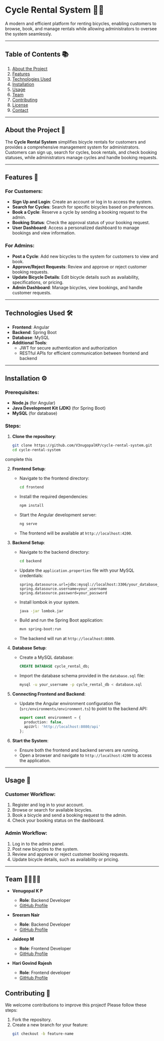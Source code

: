 
# Cycle Rental System 🚴‍♂️

A modern and efficient platform for renting bicycles, enabling customers to browse, book, and manage rentals while allowing administrators to oversee the system seamlessly.

---

## Table of Contents 📚

1. [About the Project](#about-the-project)
2. [Features](#features)
3. [Technologies Used](#technologies-used)
4. [Installation](#installation)
5. [Usage](#usage)
6. [Team](#team)
7. [Contributing](#contributing)
8. [License](#license)
9. [Contact](#contact)

---

## About the Project 🎯

The **Cycle Rental System** simplifies bicycle rentals for customers and provides a comprehensive management system for administrators. Customers can sign up, search for cycles, book rentals, and check booking statuses, while administrators manage cycles and handle booking requests.

---

## Features 🌟

### For Customers:
- **Sign Up and Login**: Create an account or log in to access the system.
- **Search for Cycles**: Search for specific bicycles based on preferences.
- **Book a Cycle**: Reserve a cycle by sending a booking request to the admin.
- **Booking Status**: Check the approval status of your booking request.
- **User Dashboard**: Access a personalized dashboard to manage bookings and view information.

### For Admins:
- **Post a Cycle**: Add new bicycles to the system for customers to view and book.
- **Approve/Reject Requests**: Review and approve or reject customer booking requests.
- **Update Bicycle Details**: Edit bicycle details such as availability, specifications, or pricing.
- **Admin Dashboard**: Manage bicycles, view bookings, and handle customer requests.

---

## Technologies Used 🛠️

- **Frontend**: Angular
- **Backend**: Spring Boot
- **Database**: MySQL
- **Additional Tools**:
  - JWT for secure authentication and authorization
  - RESTful APIs for efficient communication between frontend and backend

---

## Installation ⚙️

### Prerequisites:
- **Node.js** (for Angular)
- **Java Development Kit (JDK)** (for Spring Boot)
- **MySQL** (for database)

### Steps:
1. **Clone the repository**:
   ```bash
   git clone https://github.com/V3nugopalKP/cycle-rental-system.git
   cd cycle-rental-system
complete this

2. **Frontend Setup**:
   - Navigate to the frontend directory:
     ```bash
     cd frontend
     ```
   - Install the required dependencies:
     ```bash
     npm install
     ```
   - Start the Angular development server:
     ```bash
     ng serve
     ```
   - The frontend will be available at `http://localhost:4200`.

3. **Backend Setup**:
   - Navigate to the backend directory:
     ```bash
     cd backend
     ```
   - Update the `application.properties` file with your MySQL credentials:
     ```properties
     spring.datasource.url=jdbc:mysql://localhost:3306/your_database_name
     spring.datasource.username=your_username
     spring.datasource.password=your_password
     ```
   - Install lombok in your system.
     ```bash
     java -jar lombok.jar
     ```
     
   - Build and run the Spring Boot application:
     ```bash
     mvn spring-boot:run
     ```
   - The backend will run at `http://localhost:8080`.

4. **Database Setup**:
   - Create a MySQL database:
     ```sql
     CREATE DATABASE cycle_rental_db;
     ```
   - Import the database schema provided in the `database.sql` file:
     ```bash
     mysql -u your_username -p cycle_rental_db < database.sql
     ```

5. **Connecting Frontend and Backend**:
   - Update the Angular environment configuration file (`src/environments/environment.ts`) to point to the backend API:
     ```typescript
     export const environment = {
       production: false,
       apiUrl: 'http://localhost:8080/api'
     };
     ```

6. **Start the System**:
   - Ensure both the frontend and backend servers are running.
   - Open a browser and navigate to `http://localhost:4200` to access the application.

---

## Usage 🚀

### Customer Workflow:
1. Register and log in to your account.
2. Browse or search for available bicycles.
3. Book a bicycle and send a booking request to the admin.
4. Check your booking status on the dashboard.

### Admin Workflow:
1. Log in to the admin panel.
2. Post new bicycles to the system.
3. Review and approve or reject customer booking requests.
4. Update bicycle details, such as availability or pricing.

---
## Team 👨‍💻👩‍💻

- **Venugopal K P**  
  - **Role**: Backend Developer  
  - [GitHub Profile](https://github.com/V3nugopalKP)  

- **Sreeram Nair**  
  - **Role**: Backend Developer  
  - [GitHub Profile](https://github.com/SREERAM2612)  

- **Jaideep M**  
  - **Role**: Frontend Developer 
  - [GitHub Profile](https://github.com/jaideepmanat)  

- **Hari Govind Rajesh**  
  - **Role**: Frontend developer  
  - [GitHub Profile](https://github.com/person4-github)  

## Contributing 🤝

We welcome contributions to improve this project! Please follow these steps:

1. Fork the repository.
2. Create a new branch for your feature:
   ```bash
   git checkout -b feature-name
